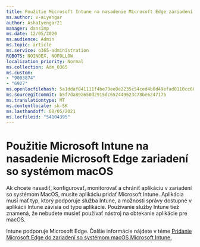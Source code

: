 ```yaml
---
title: Použitie Microsoft Intune na nasadenie Microsoft Edge zariadení so systémom macOS
ms.author: v-aiyengar
author: AshaIyengar21
manager: dansimp
ms.date: 12/05/2020
ms.audience: Admin
ms.topic: article
ms.service: o365-administration
ROBOTS: NOINDEX, NOFOLLOW
localization_priority: Normal
ms.collection: Adm_O365
ms.custom:
- "9003874"
- "6927"
ms.openlocfilehash: 5a1ddaf841111f4be79ee0e2235c54ced4b0d49efad0110cc609441db5b20800
ms.sourcegitcommit: b5f7da89a650d2915dc652449623c78be6247175
ms.translationtype: MT
ms.contentlocale: sk-SK
ms.lasthandoff: 08/05/2021
ms.locfileid: "54104395"
---
```

# <a name="use-microsoft-intune-to-deploy-microsoft-edge-to-a-macos-device"></a>Použitie Microsoft Intune na nasadenie Microsoft Edge zariadení so systémom macOS

Ak chcete nasadiť, konfigurovať, monitorovať a chrániť aplikáciu v zariadení so systémom MacOS, musíte aplikáciu pridať Microsoft Intune. Aplikácia musí mať typ, ktorý podporuje služba Intune, a možnosti správy dostupné v aplikácii Intune závisia od typu aplikácie. Používanie služby Intune tiež znamená, že nebudete musieť používať nástroj na obtekanie aplikácie pre macOS.

Intune podporuje Microsoft Edge. Ďalšie informácie nájdete v téme [Pridanie Microsoft Edge do zariadení so systémom macOS Microsoft Intune.](https://go.microsoft.com/fwlink/?linkid=2134949)